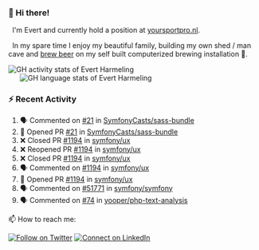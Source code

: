 ### :wave: Hi there!

<span>&nbsp;&nbsp;I'm Evert and currently hold a position at [yoursportpro.nl](https://yoursportpro.nl).</span>

<span>&nbsp;&nbsp;In my spare time I enjoy my beautiful family, building my own shed / man cave and [brew beer](https://untappd.com/desaeck) on my self built computerized brewing installation 🍺.</span>

<span style="margin-top: 6px;">
  <a style="all: unset;" href="https://github.com/anuraghazra/github-readme-stats">
    <img align="top" src="https://github-readme-stats.vercel.app/api?username=evertharmeling&show_icons=true&include_all_commits=true&theme=transparent&title_color=adbbc9&text_color=adbbc9&icon_color=619adc" alt="GH activity stats of Evert Harmeling" />
  </a>
</span>

<span style="position: relative; left: 23px;">
  <a style="all: unset;" href="https://github.com/anuraghazra/github-readme-stats">
    <img align="top" src="https://github-readme-stats.vercel.app/api/top-langs/?username=evertharmeling&theme=transparent&layout=compact&title_color=adbbc9&text_color=adbbc9&icon_color=619adc"  alt="GH language stats of Evert Harmeling"/>
  </a>
</span>

### :zap: Recent Activity

<!--START_SECTION:activity-->
1. 🗣 Commented on [#21](https://github.com/SymfonyCasts/sass-bundle/pull/21#issuecomment-1772803384) in [SymfonyCasts/sass-bundle](https://github.com/SymfonyCasts/sass-bundle)
2. 💪 Opened PR [#21](https://github.com/SymfonyCasts/sass-bundle/pull/21) in [SymfonyCasts/sass-bundle](https://github.com/SymfonyCasts/sass-bundle)
3. ❌ Closed PR [#1194](https://github.com/symfony/ux/pull/1194) in [symfony/ux](https://github.com/symfony/ux)
4. ❌ Reopened PR [#1194](https://github.com/symfony/ux/pull/1194) in [symfony/ux](https://github.com/symfony/ux)
5. ❌ Closed PR [#1194](https://github.com/symfony/ux/pull/1194) in [symfony/ux](https://github.com/symfony/ux)
6. 🗣 Commented on [#1194](https://github.com/symfony/ux/pull/1194#issuecomment-1764426638) in [symfony/ux](https://github.com/symfony/ux)
7. 💪 Opened PR [#1194](https://github.com/symfony/ux/pull/1194) in [symfony/ux](https://github.com/symfony/ux)
8. 🗣 Commented on [#51771](https://github.com/symfony/symfony/pull/51771#issuecomment-1738799686) in [symfony/symfony](https://github.com/symfony/symfony)
9. 🗣 Commented on [#74](https://github.com/yooper/php-text-analysis/pull/74#issuecomment-1733144942) in [yooper/php-text-analysis](https://github.com/yooper/php-text-analysis)
<!--END_SECTION:activity-->

<!--
**evertharmeling/evertharmeling** is a ✨ _special_ ✨ repository because its `README.md` (this file) appears on your GitHub profile.

Here are some ideas to get you started:

- 🔭 I’m currently working on ...
- 🌱 I’m currently learning ...
- 👯 I’m looking to collaborate on ...
- 🤔 I’m looking for help with ...
- 💬 Ask me about ...
- 📫 How to reach me: ...
- 😄 Pronouns: ...
- ⚡ Fun fact: ...
-->

📫 How to reach me:

[![Follow on Twitter](https://img.shields.io/badge/--twitter?label=Twitter&logo=Twitter&style=social)](https://twitter.com/evertjes) [![Connect on LinkedIn](https://img.shields.io/badge/--linkedin?label=LinkedIn&logo=LinkedIn&style=social)](https://www.linkedin.com/in/evertharmeling)
